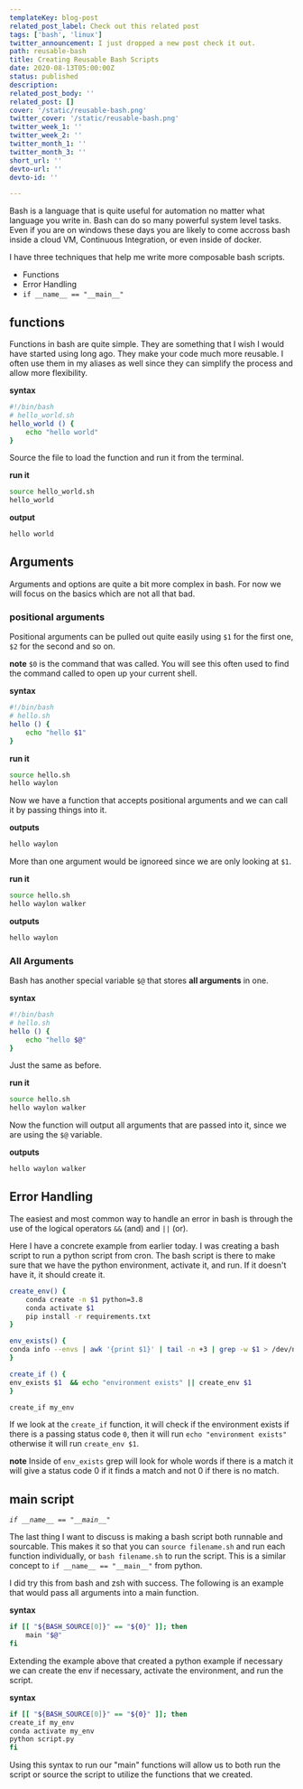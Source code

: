 ```yaml
---
templateKey: blog-post
related_post_label: Check out this related post
tags: ['bash', 'linux']
twitter_announcement: I just dropped a new post check it out.
path: reusable-bash
title: Creating Reusable Bash Scripts
date: 2020-08-13T05:00:00Z
status: published
description:
related_post_body: ''
related_post: []
cover: '/static/reusable-bash.png'
twitter_cover: '/static/reusable-bash.png'
twitter_week_1: ''
twitter_week_2: ''
twitter_month_1: ''
twitter_month_3: ''
short_url: ''
devto-url: ''
devto-id: ''

---
```


Bash is a language that is quite useful for automation no matter what language you write in.  Bash can do so many powerful system level tasks.  Even if you are on windows these days you are likely to come accross bash inside a cloud VM, Continuous Integration, or even inside of docker.

I have three techniques that help me write more composable bash scripts.

* Functions
* Error Handling
* `if __name__ == "__main__"`

## functions

Functions in bash are quite simple.  They are something that I wish I would have started using long ago.  They make your code much more reusable.  I often use them in my aliases as well since they can simplify the process and allow more flexibility.

**syntax**
``` bash
#!/bin/bash
# hello_world.sh
hello_world () {
    echo "hello world"
}
```

Source the file to load the function and run it from the terminal.

**run it**
``` bash
source hello_world.sh
hello_world
```

**output**

``` bash
hello world
```

## Arguments

Arguments and options are quite a bit more complex in bash.  For now we will focus on the basics which are not all that bad.

### positional arguments

Positional arguments can be pulled out quite easily using `$1` for the first one, `$2` for the second and so on.

**note** `$0` is the command that was called.  You will see this often used to find the command called to open up your current shell.

**syntax**
``` bash
#!/bin/bash
# hello.sh
hello () {
    echo "hello $1"
}
```

**run it**
``` bash
source hello.sh
hello waylon
```

Now we have a function that accepts positional arguments and we can call it by passing things into it.

**outputs**
``` bash
hello waylon
```

More than one argument would be ignoreed since we are only looking at `$1`.

**run it**
``` bash
source hello.sh
hello waylon walker
```

**outputs**
``` bash
hello waylon
```

### All Arguments

Bash has another special variable `$@` that stores **all arguments** in one.

**syntax**
``` bash
#!/bin/bash
# hello.sh
hello () {
    echo "hello $@"
}
```

Just the same as before.

**run it**
``` bash
source hello.sh
hello waylon walker
```

Now the function will output all arguments that are passed into it, since we are using the `$@` variable.

**outputs**
``` bash
hello waylon walker
```

## Error Handling

The easiest and most common way to handle an error in bash is through the use of the logical operators `&&` (and) and `||` (or).


Here I have a concrete example from earlier today.  I was creating a bash script to run a python script from cron.  The bash script is there to make sure that we have the python environment, activate it, and run.  If it doesn't have it, it should create it.


``` bash
create_env() {
    conda create -n $1 python=3.8
    conda activate $1
    pip install -r requirements.txt
}

env_exists() {
conda info --envs | awk '{print $1}' | tail -n +3 | grep -w $1 > /dev/null
}

create_if () {
env_exists $1  && echo "environment exists" || create_env $1
}

create_if my_env
```

If we look at the `create_if` function, it will check if the environment exists if there is a passing status code `0`, then it will run `echo "environment exists"` otherwise it will run `create_env $1`.

**note** Inside of `env_exists` grep will look for whole words if there is a match it will give a status code 0 if it finds a match and not 0 if there is no match.


## main script
_`if __name__ == "__main__"`_

The last thing I want to discuss is making a bash script both runnable and sourcable.  This makes it so that you can `source filename.sh` and run each function individually, or `bash filename.sh` to run the script.  This is a similar concept to `if __name__ == "__main__"` from python.

I did try this from bash and zsh with success.  The following is an example that would pass all arguments into a main function.

**syntax**
``` bash
if [[ "${BASH_SOURCE[0]}" == "${0}" ]]; then
    main "$@"
fi
```

Extending the example above that created a python example if necessary we can create the env if necessary, activate the environment, and run the script.

**syntax**
``` bash
if [[ "${BASH_SOURCE[0]}" == "${0}" ]]; then
create_if my_env
conda activate my_env
python script.py
fi
```

Using this syntax to run our "main" functions will allow us to both run the script or source the script to utilize the functions that we created.
